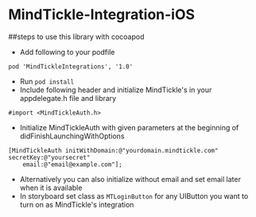 # MindTickle-Integration-iOS

##steps to use this library with cocoapod

- Add following to your podfile
```
pod 'MindTickleIntegrations', '1.0'
```
- Run `pod install`
- Include following header and initialize MindTickle's in your appdelegate.h file and library 
```
#import <MindTickleAuth.h>
```
- Initialize MindTickleAuth with given parameters at the beginning of didFinishLaunchingWithOptions
```
[MindTickleAuth initWithDomain:@"yourdomain.mindtickle.com" secretKey:@"yoursecret" 
    email:@"email@example.com"];
```
- Alternatively you can also initialize without email and set email later when it is available
- In storyboard set class as `MTLoginButton` for any UIButton you want to turn on as MindTickle's integration
